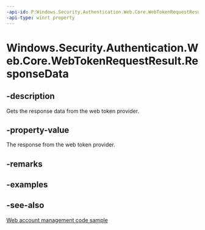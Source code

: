 ```yaml
---
-api-id: P:Windows.Security.Authentication.Web.Core.WebTokenRequestResult.ResponseData
-api-type: winrt property
---
```


<!-- Property syntax
public Windows.Foundation.Collections.IVectorView<Windows.Security.Authentication.Web.Core.WebTokenResponse> ResponseData { get; }
-->

# Windows.Security.Authentication.Web.Core.WebTokenRequestResult.ResponseData

## -description
Gets the response data from the web token provider.

## -property-value
The response from the web token provider.

## -remarks

## -examples

## -see-also
[Web account management code sample](https://github.com/Microsoft/Windows-universal-samples/tree/master/Samples/WebAccountManagement)
